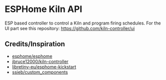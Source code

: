# ESPHome Kiln API

ESP based controller to control a Kiln and program firing schedules.
For the UI part see this repository:
https://github.com/kiln-controller/ui

## Credits/Inspiration

* [esphome/esphome](https://www.esphome.io/)
* [jbruce12000/kiln-controller](https://github.com/jbruce12000/kiln-controller/tree/master/public)
* [libretiny-eu/esphome-kickstart](https://github.com/libretiny-eu/esphome-kickstart/tree/master/components/hub_api)
* [ssieb/custom_components](https://github.com/ssieb/custom_components/blob/master/components/web_handler/)